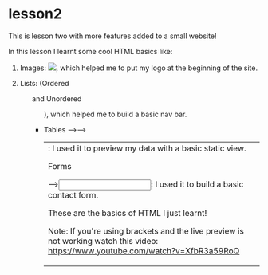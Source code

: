 # lesson2
This is lesson two with more features added to a small website!

In this lesson I learnt some cool HTML basics like:

1. Images: <img src="#">, which helped me to put my logo at the beginning of the site.

2. Lists: (Ordered <OL> and Unordered <UL>), which helped me to build a basic nav bar.

3. Tables <table>--><tr>--><td>: I used it to preview my data with a basic static view.

4. Forms <form>--><input type=type>: I used it to build a basic contact form.
  
  
  These are the basics of HTML I just learnt!
  
  Note: If you're using brackets and the live preview is not working watch this video: https://www.youtube.com/watch?v=XfbR3a59RoQ
